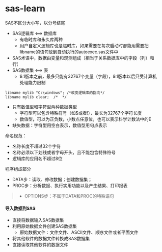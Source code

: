 # sas-learn
SAS不区分大小写，以分号结尾

- SAS逻辑库 <==> 数据库
    - 有临时库和永久库两种
    - 用户自定义逻辑库也是临时库，如果需要在每次启动时都能用需要把libname的语句放到自动执行的autoexec.sas文件中
- SAS术语中，数据由变量和观测组成（相当于关系数据库中的字段（列）和行）
- SAS数据集 <==> 表
    - 9.1版本之前，最多只能有32767个变量（字段），9.1版本以后只受计算机处理能力限制
```
libname mylib "C:\windows"; /*改变逻辑库的指向*/
libname mylib clear;  /*  */

```
- 只有数值型和字符型两种数据类型
    - 字符型可以包含特殊符号（如$或者!），最长为32767个字符长度
    - 数值型，可以为正负数，小数点任意位，也可以表示科学计数法中的E
- 缺失数据：字符型用空白表示，数值型用句点表示


命名规范：
- 名称长度不超过32个字符
- 名称必须以下划线或者字母开头，且不能包含特殊符号
- 逻辑库的应用名不超过8位

程序组成部分
- DATA步：读取、修改数据；创建数据集；
- PROC步：分析数据、执行实用功能以及产生结果、打印报表
> - OPTIONS步：不属于DATA和PROC的特殊语句

#### 导入数据到SAS
- 直接将数据输入SAS数据集
- 利用原始数据文件创建SAS数据集
    - 原始数据文件：文件文件、ASCII文件、顺序文件或者平面文件
- 将其他软件的数据文件转换成SAS数据集
- 直接读取其他软件的数据文件
